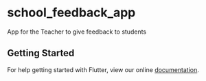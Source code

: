 # school_feedback_app

App for the Teacher to give feedback to students

## Getting Started

For help getting started with Flutter, view our online
[documentation](https://flutter.io/).
